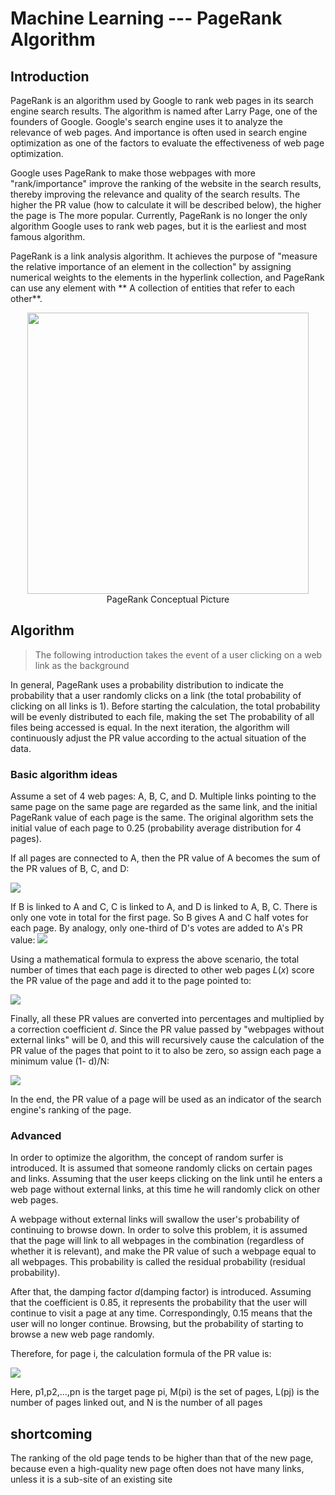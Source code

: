 # Machine Learning --- PageRank Algorithm

## Introduction

PageRank is an algorithm used by Google to rank web pages in its search engine search results. The algorithm is named after Larry Page, one of the founders of Google. Google's search engine uses it to analyze the relevance of web pages. And importance is often used in search engine optimization as one of the factors to evaluate the effectiveness of web page optimization.

Google uses PageRank to make those webpages with more "rank/importance" improve the ranking of the website in the search results, thereby improving the relevance and quality of the search results. The higher the PR value (how to calculate it will be described below), the higher the page is The more popular. Currently, PageRank is no longer the only algorithm Google uses to rank web pages, but it is the earliest and most famous algorithm.



PageRank is a link analysis algorithm. It achieves the purpose of "measure the relative importance of an element in the collection" by assigning numerical weights to the elements in the hyperlink collection, and PageRank can use any element with ** A collection of entities that refer to each other**.

<p align='center'>
<img src='https://bnz05pap001files.storage.live.com/y4mtdCTrGe6jkK8JMCSsumA_L66vxiB4BlWxqsdlYUekNpadBOmmltq02ImT_YAqgv8GviQo9bqQkOHGXV61aPIu8dVKIk2JTFAvZ8BzLM_fse7DlR3ZrjgpMMZa19Pe37P7z4Dh_lKs9UGfzFl26ox5VOpIaWANdL59RSPlI-KaLtjzUMOkZRmoH1m5cdM8MK-?width=700&height=495&cropmode=none' width=450>
<br>
PageRank Conceptual Picture
</p>

## Algorithm

> The following introduction takes the event of a user clicking on a web link as the background

In general, PageRank uses a probability distribution to indicate the probability that a user randomly clicks on a link (the total probability of clicking on all links is 1). Before starting the calculation, the total probability will be evenly distributed to each file, making the set The probability of all files being accessed is equal. In the next iteration, the algorithm will continuously adjust the PR value according to the actual situation of the data.

### Basic algorithm ideas

Assume a set of 4 web pages: A, B, C, and D. Multiple links pointing to the same page on the same page are regarded as the same link, and the initial PageRank value of each page is the same. The original algorithm sets the initial value of each page to 0.25 (probability average distribution for 4 pages).

If all pages are connected to A, then the PR value of A becomes the sum of the PR values ​​of B, C, and D:

![](https://bbs-img.huaweicloud.com/blogs/img/fn1.png)


If B is linked to A and C, C is linked to A, and D is linked to A, B, C. There is only one vote in total for the first page. So B gives A and C half votes for each page. By analogy, only one-third of D's votes are added to A's PR value:
![](https://bbs-img.huaweicloud.com/blogs/img/fn2.png)


Using a mathematical formula to express the above scenario, the total number of times that each page is directed to other web pages $L(x)$ score the PR value of the page and add it to the page pointed to:

![](https://bbs-img.huaweicloud.com/blogs/img/fn3.png)


Finally, all these PR values ​​are converted into percentages and multiplied by a correction coefficient $d$. Since the PR value passed by "webpages without external links" will be 0, and this will recursively cause the calculation of the PR value of the pages that point to it to also be zero, so assign each page a minimum value (1- d)/N:

![](https://bbs-img.huaweicloud.com/blogs/img/fn4.png)

In the end, the PR value of a page will be used as an indicator of the search engine's ranking of the page.

### Advanced

In order to optimize the algorithm, the concept of random surfer is introduced. It is assumed that someone randomly clicks on certain pages and links. Assuming that the user keeps clicking on the link until he enters a web page without external links, at this time he will randomly click on other web pages.

A webpage without external links will swallow the user's probability of continuing to browse down. In order to solve this problem, it is assumed that the page will link to all webpages in the combination (regardless of whether it is relevant), and make the PR value of such a webpage equal to all webpages. This probability is called the residual probability (residual probability).

After that, the damping factor $d$(damping factor) is introduced. Assuming that the coefficient is 0.85, it represents the probability that the user will continue to visit a page at any time. Correspondingly, 0.15 means that the user will no longer continue. Browsing, but the probability of starting to browse a new web page randomly.

Therefore, for page i, the calculation formula of the PR value is:

![](https://bbs-img.huaweicloud.com/blogs/img/fn5.png)


Here, p1,p2,...,pn is the target page pi, M(pi) is the set of pages, L(pj) is the number of pages linked out, and N is the number of all pages

## shortcoming

The ranking of the old page tends to be higher than that of the new page, because even a high-quality new page often does not have many links, unless it is a sub-site of an existing site